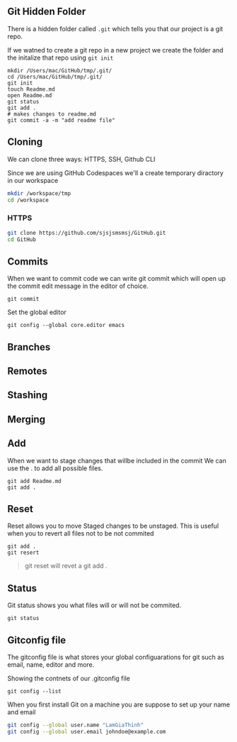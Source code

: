 ## Git Hidden Folder

There is a hidden folder called `.git` which tells you that our project is a git repo.

If we watned to create a git repo in a new project we create the folder and the initalize that repo using `git init`
```
mkdir /Users/mac/GitHub/tmp/.git/
cd /Users/mac/GitHub/tmp/.git/
git init
touch Readme.md
open Readme.md
git status
git add .
# makes changes to readme.md
git commit -a -m "add readme file"
```

## Cloning

We can clone three ways: HTTPS, SSH, Github CLI

Since we are using GitHub Codespaces we'll a create 
temporary diractory in our workspace

```sh
mkdir /workspace/tmp
cd /workspace
```

### HTTPS

```sh
git clone https://github.com/sjsjsmsmsj/GitHub.git
cd GitHub
```

## Commits

When we want to commit code we can write git commit which will open up the commit edit message in the editor of choice. 
```
git commit
```

Set the global  editor
```
git config --global core.editor emacs
```

## Branches

## Remotes

## Stashing

## Merging

## Add

When we want to stage changes that willbe included in the commit 
We can use the . to add all possible files.
```
git add Readme.md
git add .
```

## Reset

Reset allows you to move Staged changes to be unstaged. 
This is useful when you to revert all files not to be not commited

```
git add .
git resert
```
> git reset will revet a git add .

## Status

Git status shows you what files will or will not be commited.

```
git status
```
## Gitconfig file

The gitconfig file is what stores your global configuarations for git such as email, name, editor and more.

Showing the contnets of our .gitconfig file
```
git config --list
```

When you first install Git on a machine you are suppose to set up your name and email

```sh
git config --global user.name "LamGiaThinh"
git config --global user.email johndoe@example.com
```
